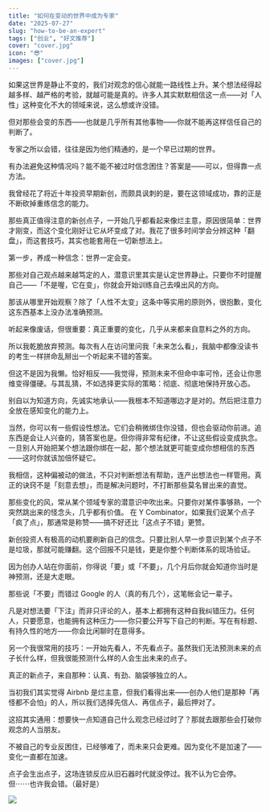 ```yaml
---
title: "如何在变动的世界中成为专家"
date: "2025-07-27"
slug: "how-to-be-an-expert"
tags: ["创业", "好文推荐"]
cover: "cover.jpg"
icon: "😎"
images: ["cover.jpg"]
---
```

如果这世界是静止不变的，我们对观念的信心就能一路线性上升。某个想法经得起越多样、越严格的考验，就越可能是真的。许多人其实默默相信这一点——对「人性」这种变化不大的领域来说，这么想或许没错。



但对那些会变的东西——也就是几乎所有其他事物——你就不能再这样信任自己的判断了。



专家之所以会错，往往是因为他们精通的，是一个早已过期的世界。



有办法避免这种情况吗？能不能不被过时信念困住？答案是——可以，但得靠一点方法。



我曾经花了将近十年投资早期新创，而颇具讽刺的是，要在这领域成功，靠的正是不断砍掉重练信念的能力。



那些真正值得注意的新创点子，一开始几乎都看起来像烂主意，原因很简单：世界才刚变，而这个变化刚好让它从坏变成了对。我花了很多时间学会分辨这种「翻盘」，而这套技巧，其实也能套用在一切新想法上。



第一步，养成一种信念：世界一定会变。



那些对自己观点越来越笃定的人，潜意识里其实是认定世界静止。只要你不时提醒自己——「不是喔，它在变」，你就会开始训练自己去嗅出风的方向。



那该从哪里开始观察？除了「人性不太变」这条中等实用的原则外，很抱歉，变化这东西基本上没办法准确预测。



听起来像废话，但很重要：真正重要的变化，几乎从来都来自意料之外的方向。



所以我乾脆放弃预测。每次有人在访问里问我「未来怎么看」，我脑中都像没读书的考生一样拼命乱掰出一个听起来不错的答案。



但这不是因为我懒。恰好相反——我觉得，预测未来不但命中率可怜，还会让你思维变得僵硬。与其乱猜，不如选择更实际的策略：彻底、彻底地保持开放心态。



别自以为知道方向，先诚实地承认——我根本不知道哪边才是对的。然后把注意力全放在感知变化的能力上。



当然，你可以有一些假设性想法。它们会稍微绑住你没错，但也会驱动你前进。追东西是会让人兴奋的，猜答案也是。但你得非常有纪律，不让这些假设变成执念。
一旦别人开始把某个想法跟你绑在一起，那个想法就更可能变成你想相信的东西——这时你就该加倍怀疑它。



我相信，这种偏被动的做法，不只对判断想法有帮助，连产出想法也一样管用。真正的诀窍不是「刻意去想」，而是解决问题时，不打断那些莫名冒出来的直觉。



那些变化的风，常从某个领域专家的潜意识中吹出来。只要你对某件事够熟，一个突然跳出来的怪念头，几乎都有价值。
在 Y Combinator，如果我们说某个点子「疯了点」，那通常是称赞——搞不好还比「这点子不错」更赞。



新创投资人有极高的动机要刷新自己的信念。只要比别人早一步意识到某个点子不是垃圾，那就可能赚翻。这个回报不只是钱，更是你整个判断体系的现场验证。



因为创办人站在你面前，你得说「要」或「不要」，几个月后你就会知道你当时是神预测，还是大走眼。



那些说「不要」而错过 Google 的人（真的有几个），这笔帐会记一辈子。



凡是对想法要「下注」而非只评论的人，基本上都拥有这种自我纠错压力。任何人，只要愿意，也能拥有这种压力——你只要公开写下自己的判断。写在有标题、有持久性的地方——你会比闲聊时在意得多。



另一个我很常用的技巧：一开始先看人，不先看点子。虽然我们无法预测未来的点子长什么样，但我很能预测什么样的人会生出未来的点子。



真正的新点子，来自那种：认真、有劲、脑袋够独立的人。



当初我们其实觉得 Airbnb 是烂主意，但我们看得出来——创办人他们是那种「再怪都不会怕」的人，所以我们选择先信人、再信点子，最后押对了。



这招其实通用：想要快一点知道自己什么观念已经过时了？那就去跟那些会打破你观念的人当朋友。



不被自己的专业反困住，已经够难了，而未来只会更难。因为变化不是加速了——变化一直都在加速。



点子会生出点子，这场连锁反应从旧石器时代就没停过。我不认为它会停。
但⋯⋯也许我会错。（最好是）




![](https://prod-files-secure.s3.us-west-2.amazonaws.com/112d0858-5090-4d34-a606-b75eb8d65fd2/46476355-9cf3-4e99-9b7a-3531bc426380/1000202064.png?X-Amz-Algorithm=AWS4-HMAC-SHA256&X-Amz-Content-Sha256=UNSIGNED-PAYLOAD&X-Amz-Credential=ASIAZI2LB466ZUGN7CP2%2F20250812%2Fus-west-2%2Fs3%2Faws4_request&X-Amz-Date=20250812T104116Z&X-Amz-Expires=3600&X-Amz-Security-Token=IQoJb3JpZ2luX2VjEMv%2F%2F%2F%2F%2F%2F%2F%2F%2F%2FwEaCXVzLXdlc3QtMiJHMEUCIQCc0B15Aa25fCk67eWEiIMj1z8e24tRG0b%2Fvy7aUrEcHgIgTpqjOY%2BRpBNXbTMe3NGYwKvlnmN4rWuOVuE2MFLA5jMq%2FwMIFBAAGgw2Mzc0MjMxODM4MDUiDGlGGDzb6W8t9MhbzSrcA6VKji4ZbXTjzTZt6d%2F7uGwG7WEj474novKVMvZ88FtBBMu%2BnQYYfUZmt3YXkeOOxxMmPH2jwk8ssFcGjsQB896jj3ExLjf%2BpFuWJf9xLH9SXjyJxEPMjFjT3VOP3UpuJpF9kLaIf8uaXysreaArHyegmfjylUfk1ez%2Fr8EgAXb2bdHr2j%2B8qQyQ%2FDgSzAaCQih1jo9Yh%2FyrjVUqvm8%2F7xbKjYiDGnRxz8C7vZP486FZAf0Snq1O2mbE%2Brx3CAdUgYRC%2FTBsb%2F5cr6Xbq1oD1h5bnGqDJStfAAcw8xV1ICYeO6KesL5Gg%2BrNH3LaOkACMBA0%2FnwuCwOIRq6jnXIior9wRMt4eACtpXHCNXuQvhW8vRYkrRQayEhQRara6G%2Fnh4Trel4JZJse%2BzwxCmKNnDsEarlwICtzh64SlEv9shVKmsc1jXaV18t8Rrizka1RqqiCw%2FFXYI1cDhKzTNpQpFdTiNyIaxQV2Na8CAhqGlpCpsvOB4Ifzpevk%2BcdvxYWyuj7eeqvOMQ1cx%2BR%2Bz2xIAkQBC%2FIM3AkYSVVE59fwOD0xBEl8ttw8A0En7%2B%2B%2F6lFznlV45B%2FDDkRkr0az159Qfq7iMMZygBiXclkvCGRTliEsSmiVjnHWM9jB5OHMOix7MQGOqUBLJGt7hSRgB9QlBPj3EHaNUYP7otJOtn2rvHKG%2F0c3pF4hOiSbsXocgpIb64WUrwRjWy5muK%2FWeCDf5Lkhl453JKaowRr79Fi0hXjlFhX%2B82R54WW47PTuNj3Uq3NAOA9AAGvWW1au8FawEiqiKKP5hfFL79soppXAuXbozPk%2BYfILJXlfKpdYNEV%2BqgPlJedGGmi25W9GUHSw4Id%2BFJTZfVshwBN&X-Amz-Signature=0ba05e4b2e74fe52bf04de42078a5009e8914c22bf5f144cd851af8844e2945e&X-Amz-SignedHeaders=host&x-amz-checksum-mode=ENABLED&x-id=GetObject)


